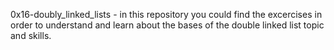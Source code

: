 0x16-doubly_linked_lists - in this repository you could find the excercises in order to understand and learn about the bases of the double linked list topic and skills.
